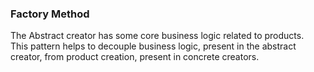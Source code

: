 ### Factory Method
The Abstract creator has some core business logic related to products.    
This pattern helps to decouple business logic, present in the abstract creator, from product creation, present in concrete creators. 
